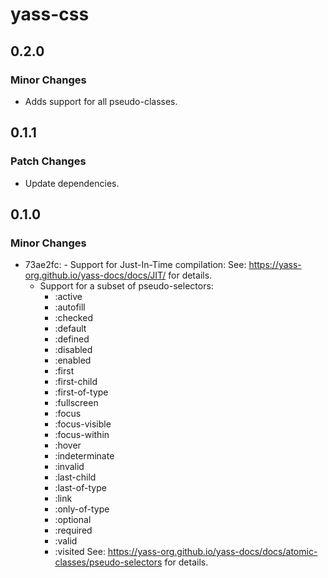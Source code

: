 # yass-css

## 0.2.0

### Minor Changes

- Adds support for all pseudo-classes.

## 0.1.1

### Patch Changes

- Update dependencies.

## 0.1.0

### Minor Changes

- 73ae2fc: - Support for Just-In-Time compilation: See: https://yass-org.github.io/yass-docs/docs/JIT/ for details.
  - Support for a subset of pseudo-selectors:
    - :active
    - :autofill
    - :checked
    - :default
    - :defined
    - :disabled
    - :enabled
    - :first
    - :first-child
    - :first-of-type
    - :fullscreen
    - :focus
    - :focus-visible
    - :focus-within
    - :hover
    - :indeterminate
    - :invalid
    - :last-child
    - :last-of-type
    - :link
    - :only-of-type
    - :optional
    - :required
    - :valid
    - :visited
      See: https://yass-org.github.io/yass-docs/docs/atomic-classes/pseudo-selectors for details.
